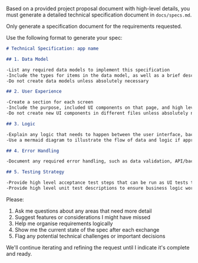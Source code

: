 Based on a provided project proposal document with high-level details, you must generate a detailed technical specification document in `docs/specs.md`.

Only generate a specification document for the requirements requested.

Use the following format to generate your spec:

```markdown
# Technical Specification: app name

## 1. Data Model

-List any required data models to implement this specification
-Include the types for items in the data model, as well as a brief description and example values
-Do not create data models unless absolutely necessary

## 2. User Experience

-Create a section for each screen
-Include the purpose, included UI components on that page, and high level implementation plan
-Do not create new UI components in different files unless absolutely necessary

## 3. Logic

-Explain any logic that needs to happen between the user interface, backend, and data models
-Use a mermaid diagram to illustrate the flow of data and logic if appropriate

## 4. Error Handling

-Document any required error handling, such as data validation, API/backend errors, etc.

## 5. Testing Strategy

-Provide high level acceptance test steps that can be run as UI tests that would fulfill the requirement
-Provide high level unit test descriptions to ensure business logic works appropriately, if required.
```

Please:

1. Ask me questions about any areas that need more detail
2. Suggest features or considerations I might have missed
3. Help me organise requirements logically
4. Show me the current state of the spec after each exchange
5. Flag any potential technical challenges or important decisions

We'll continue iterating and refining the request until I indicate it's complete and ready.
